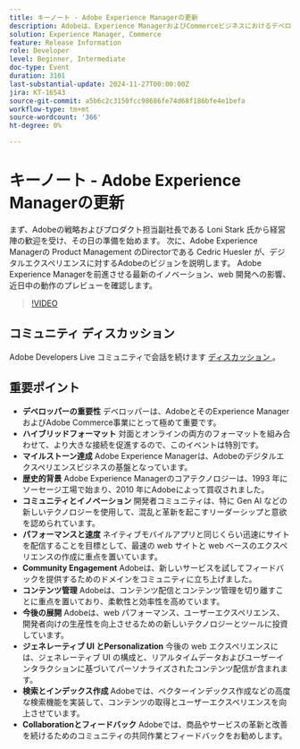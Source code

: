 ```yaml
---
title: キーノート - Adobe Experience Managerの更新
description: Adobeは、Experience ManagerおよびCommerceビジネスにおけるデベロッパーの重要な役割を重視し、ハイブリッドイベント形式に焦点を当て、マイルストーンを祝い、イノベーション、パフォーマンス、コミュニティエンゲージメント、web パフォーマンス、ジェネレーティブ UI、高度な検索機能の将来の開発に重点を置きます。
solution: Experience Manager, Commerce
feature: Release Information
role: Developer
level: Beginner, Intermediate
doc-type: Event
duration: 3101
last-substantial-update: 2024-11-27T00:00:00Z
jira: KT-16543
source-git-commit: a5b6c2c3150fcc98686fe74d68f186bfe4e1befa
workflow-type: tm+mt
source-wordcount: '366'
ht-degree: 0%

---
```



# キーノート - Adobe Experience Managerの更新

まず、Adobeの戦略およびプロダクト担当副社長である Loni Stark 氏から経営陣の歓迎を受け、その日の準備を始めます。 次に、Adobe Experience Managerの Product Management のDirectorである Cedric Huesler が、デジタルエクスペリエンスに対するAdobeのビジョンを説明します。 Adobe Experience Managerを前進させる最新のイノベーション、web 開発への影響、近日中の動作のプレビューを確認します。

>[!VIDEO](https://video.tv.adobe.com/v/3439437/?learn=on&enablevpops)

## コミュニティ ディスカッション

Adobe Developers Live コミュニティで会話を続けます [ ディスカッション ](https://adobe.ly/3Ywf7Vm)。

## 重要ポイント

* **デベロッパーの重要性** デベロッパーは、AdobeとそのExperience ManagerおよびAdobe Commerce事業にとって極めて重要です。&#x200B;
* **ハイブリッドフォーマット** 対面とオンラインの両方のフォーマットを組み合わせて、より大きな接続を促進するので、このイベントは特別です。
* **マイルストーン達成** Adobe Experience Managerは、Adobeのデジタルエクスペリエンスビジネスの基盤となっています。&#x200B;
* **歴史的背景** Adobe Experience Managerのコアテクノロジーは、1993 年にソーセージ工場で始まり、2010 年にAdobeによって買収されました。
* **コミュニティとイノベーション** 開発者コミュニティは、特に Gen AI などの新しいテクノロジーを使用して、混乱と革新を起こすリーダーシップと意欲を認められています。
* **パフォーマンスと速度** ネイティブモバイルアプリと同じくらい迅速にサイトを配信することを目標として、最速の web サイトと web ベースのエクスペリエンスの作成に重点を置いています。
* **Community Engagement** Adobeは、新しいサービスを試してフィードバックを提供するためのドメインをコミュニティに立ち上げました。
* **コンテンツ管理** Adobeは、コンテンツ配信とコンテンツ管理を切り離すことに重点を置いており、柔軟性と効率性を高めています。
* **今後の展開** Adobeは、web パフォーマンス、ユーザーエクスペリエンス、開発者向けの生産性を向上させるための新しいテクノロジーとツールに投資しています。
* **ジェネレーティブ UI とPersonalization** 今後の web エクスペリエンスには、ジェネレーティブ UI の構成と、リアルタイムデータおよびユーザーインタラクションに基づいてパーソナライズされたコンテンツ配信が含まれます。&#x200B;
* **検索とインデックス作成** Adobeでは、ベクターインデックス作成などの高度な検索機能を実装して、コンテンツの取得とユーザーエクスペリエンスを向上させています。
* **Collaborationとフィードバック** Adobeでは、商品やサービスの革新と改善を続けるためのコミュニティの共同作業とフィードバックをお勧めします。

